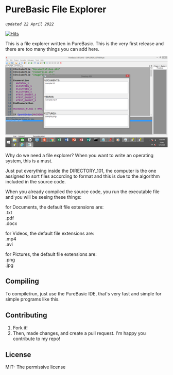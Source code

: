 # PureBasic File Explorer

*`updated 22 April 2022`*

[![Hits](https://hits.seeyoufarm.com/api/count/incr/badge.svg?url=https%3A%2F%2Fgithub.com%2Fxdvrx1%2FPureBasic-FileExplorer&count_bg=%2379C83D&title_bg=%23555555&icon=&icon_color=%23E7E7E7&title=PAGE+VIEWS&edge_flat=false)](https://hits.seeyoufarm.com)

This is a file explorer written in PureBasic.
This is the very first release and there are too many things you can add here.

![GUI](resources/screenshot1.png)

Why do we need a file explorer?
When you want to write an operating system, this is a must.

Just put everything inside the DIRECTORY_101,
the computer is the one assigned to sort files according to format
and this is due to the algorithm included in the source code.

When you already compiled the source code,
you run the executable file and
you will be seeing these things:

for Documents, the default file extensions are:  
.txt  
.pdf  
.docx  

for Videos, the default file extensions are:  
.mp4  
.avi  

for Pictures, the default file extensions are:  
.png  
.jpg   

## Compiling
To compile/run, just use the PureBasic IDE, that's very fast and
simple for simple programs like this.

## Contributing
1. Fork it!
2. Then, made changes, and create a pull request. I'm happy you contribute to my repo!

## License
MIT- The permissive license
